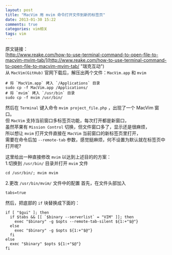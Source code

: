 ```yaml
---
layout: post
title: "MacVim 用 mvim 命令打开文件到新的标签页"
date: 2013-01-30 15:22
comments: true
categories: vim相关
tags: vim
---
```

原文链接：  
[http://www.reake.com/how-to-use-terminal-command-to-open-file-to-macvim-mvim-tab/](http://www.reake.com/how-to-use-terminal-command-to-open-file-to-macvim-mvim-tab/ "瑞克互动")  
从 `MacVim(GitHub)` 官网下载后，解压出两个文件：`MacVim.app` 和 `mvim`  
<pre><code># 将 `MacVim.app` 拷入 `/Applications` 目录
sudo cp -f MacVim.app /Applications/
# 将 `mvim` 拷入 `/usr/bin` 目录
sudo cp -f mvim /usr/bin/</code></pre>

然后在 `Terminal` 键入命令 `mvim project_file.php` ，出现了一个 MacVim 窗口。  
但 `MacVim` 支持当前窗口多标签页功能，每次打开都是新窗口，  
虽然苹果有 `Mission Control` 切换，但文件窗口多了，显示还是很麻烦，  
所以想让 `mvim` 打开文件直接在 `MacVim` 当前窗口的新标签页里打开，  
需要在命令后加 `--remote-tab` 参数，感觉挺麻烦，何不设置为默认就在标签页中打开呢?    
<!-- more -->
这里给出一种直接修改 `mvim` 以达到上述目的的方案：  
1.切换到 `/usr/bin/` 目录并打开 `mvim` 文件
<pre><code>cd /usr/bin/; mvim mvim</code></pre>
2.更改 `/usr/bin/mvim/` 文件中的配置
首先，在文件头部加入
<pre><code>tabs=true</code></pre>
然后，把底部的 `if` 块替换成下面的：
<pre><code>if [ "$gui" ]; then
  if $tabs && [[ `$binary --serverlist` = "VIM" ]]; then
    exec "$binary" -g $opts --remote-tab-silent ${1:+"$@"}
  else
    exec "$binary" -g $opts ${1:+"$@"}
  fi
else
  exec "$binary" $opts ${1:+"$@"}
fi</code></pre>



